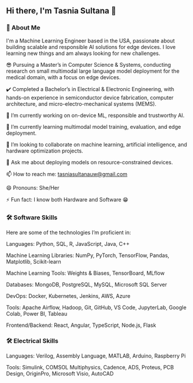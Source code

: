 ## Hi there, I'm Tasnia Sultana 👋

### 🚀 About Me

I'm a Machine Learning Engineer based in the USA, passionate about building scalable and responsible AI solutions for edge devices. I love learning new things and am always looking for new challenges.

😎 Pursuing a Master’s in Computer Science & Systems, conducting research on small multimodal large language model deployment for the medical domain, with a focus on edge devices.

✔️ Completed a Bachelor’s in Electrical & Electronic Engineering, with hands-on experience in semiconductor device fabrication, computer architecture, and micro-electro-mechanical systems (MEMS).

🔭 I’m currently working on on-device ML, responsible and trustworthy AI.

🌱 I’m currently learning multimodal model training, evaluation, and edge deployment.

👯 I’m looking to collaborate on machine learning, artificial intelligence, and hardware optimization projects.

💬 Ask me about deploying models on resource-constrained devices.

📫 How to reach me: tasniasultanauw@gmail.com

😄 Pronouns: She/Her

⚡ Fun fact: I know both Hardware and Software 😁


### 🛠️ Software Skills

Here are some of the technologies I’m proficient in:

Languages: Python, SQL, R, JavaScript, Java, C++

Machine Learning Libraries: NumPy, PyTorch, TensorFlow, Pandas, Matplotlib, Scikit-learn

Machine Learning Tools: Weights & Biases, TensorBoard, MLflow

Databases: MongoDB, PostgreSQL, MySQL, Microsoft SQL Server

DevOps: Docker, Kubernetes, Jenkins, AWS, Azure

Tools: Apache Airflow, Hadoop, Git, GitHub, VS Code, JupyterLab, Google Colab, Power BI, Tableau

Frontend/Backend: React, Angular, TypeScript, Node.js, Flask


### 🛠️ Electrical Skills

Languages: Verilog, Assembly Language, MATLAB, Arduino, Raspberry Pi

Tools: Simulink, COMSOL Multiphysics, Cadence, ADS, Proteus, PCB Design, OriginPro, Microsoft Visio, AutoCAD


<!--
**Tasnia16EEE/Tasnia16EEE** is a ✨ _special_ ✨ repository because its `README.md` (this file) appears on your GitHub profile.

Here are some ideas to get you started:

- 🔭 I’m currently working on ...
- 🌱 I’m currently learning ...
- 👯 I’m looking to collaborate on ...
- 🤔 I’m looking for help with ...
- 💬 Ask me about ...
- 📫 How to reach me: ...
- 😄 Pronouns: ...
- ⚡ Fun fact: ...
-->
